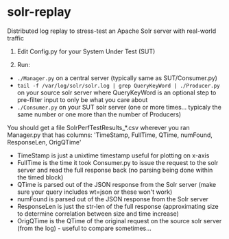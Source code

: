 solr-replay
===========

Distributed log replay to stress-test an Apache Solr server with real-world traffic

1. Edit Config.py for your System Under Test (SUT)

2. Run:

* `./Manager.py` on a central server (typically same as SUT/Consumer.py)
* `tail -f /var/log/solr/solr.log | grep QueryKeyWord | ./Producer.py` on your source solr server where QueryKeyWord is an optional step to pre-filter input to only be what you care about
* `./Consumer.py` on your SUT solr server (one or more times... typicaly the same number or one more than the number of Producers)

You should get a file SolrPerfTestResults_*.csv wherever you ran Manager.py that has columns:
'TimeStamp, FullTime, QTime, numFound, ResponseLen, OrigQTime'
* TimeStamp is just a unixtime timestamp useful for plotting on x-axis
* FullTime is the time it took Consumer.py to issue the request to the solr server and read the full response back (no parsing being done within the timed block)
* QTime is parsed out of the JSON response from the Solr server (make sure your query includes wt=json or these won't work)
* numFound is parsed out of the JSON response from the Solr server
* ResponseLen is just the str-len of the full response (approximating size to determine correlation between size and time increase)
* OrigQTime is the QTime of the original request on the source solr server (from the log) - useful to compare sometimes...